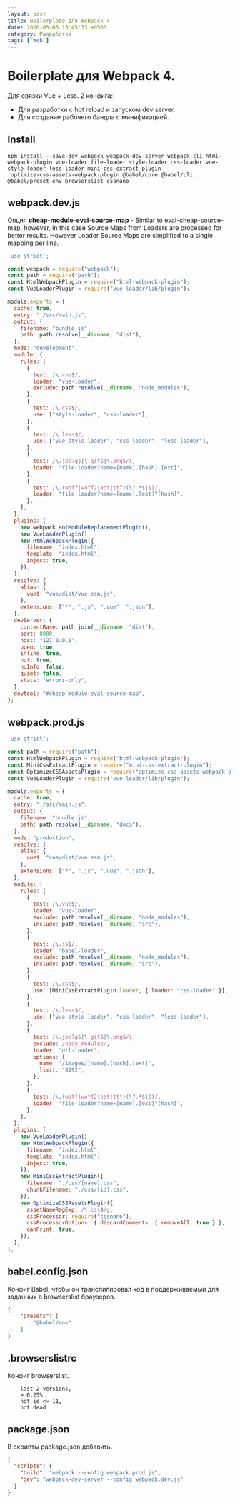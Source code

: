 ```yaml
---
layout: post
title: Boilerplate для Webpack 4
date: 2020-05-05 13:45:33 +0500
category: Разработка
tags: ['Web']
---
```


# Boilerplate для Webpack 4.

Для связки Vue + Less.
2 конфига:
- Для разработки с hot reload и запуском dev server.
- Для создание рабочего бандла с минификацией.

## Install

```shell
npm install --save-dev webpack webpack-dev-server webpack-cli html-webpack-plugin vue-loader file-loader style-loader css-loader vue-style-loader less-loader mini-css-extract-plugin
 optimize-css-assets-webpack-plugin @babel/core @babel/cli @babel/preset-env browserslist cssnano
```

## webpack.dev.js

Опция **cheap-module-eval-source-map** - Similar to eval-cheap-source-map, however, in this case Source Maps from Loaders are processed for better results. However Loader Source Maps are simplified to a single mapping per line.

```js
'use strict';

const webpack = require("webpack");
const path = require("path");
const HtmlWebpackPlugin = require("html-webpack-plugin");
const VueLoaderPlugin = require("vue-loader/lib/plugin");

module.exports = {
  cache: true,
  entry: "./src/main.js",
  output: {
    filename: "bundle.js",
    path: path.resolve(__dirname, "dist"),
  },
  mode: "development",
  module: {
    rules: [
      {
        test: /\.vue$/,
        loader: "vue-loader",
        exclude: path.resolve(__dirname, "node_modules"),
      },
      {
        test: /\.css$/,
        use: ["style-loader", "css-loader"],
      },
      {
        test: /\.less$/,
        use: ["vue-style-loader", "css-loader", "less-loader"],
      },
      {
        test: /\.jpe?g$|\.gif$|\.png$/i,
        loader: "file-loader?name=[name].[hash].[ext]",
      },
      {
        test: /\.(woff|woff2|eot|ttf)(\?.*$|$)/,
        loader: "file-loader?name=[name].[ext]?[hash]",
      },
    ],
  },
  plugins: [
    new webpack.HotModuleReplacementPlugin(),
    new VueLoaderPlugin(),
    new HtmlWebpackPlugin({
      filename: "index.html",
      template: "index.html",
      inject: true,
    }),
  ],
  resolve: {
    alias: {
      vue$: "vue/dist/vue.esm.js",
    },
    extensions: ["*", ".js", ".vue", ".json"],
  },
  devServer: {
    contentBase: path.join(__dirname, "dist"),
    port: 8080,
    host: "127.0.0.1",
    open: true,
    inline: true,
    hot: true,
    noInfo: false,
    quiet: false,
    stats: "errors-only",
  },
  devtool: "#cheap-module-eval-source-map",
};  
```

## webpack.prod.js


```js
'use strict';

const path = require("path");
const HtmlWebpackPlugin = require("html-webpack-plugin");
const MiniCssExtractPlugin = require("mini-css-extract-plugin");
const OptimizeCSSAssetsPlugin = require("optimize-css-assets-webpack-plugin");
const VueLoaderPlugin = require("vue-loader/lib/plugin");

module.exports = {
  cache: true,
  entry: "./src/main.js",
  output: {
    filename: "bundle.js",
    path: path.resolve(__dirname, "docs"),
  },
  mode: "production",
  resolve: {
    alias: {
      vue$: "vue/dist/vue.esm.js",
    },
    extensions: ["*", ".js", ".vue", ".json"],
  },
  module: {
    rules: [
      {
        test: /\.vue$/,
        loader: "vue-loader",
        exclude: path.resolve(__dirname, "node_modules"),
        include: path.resolve(__dirname, "src"),
      },
      {
        test: /\.js$/,
        loader: "babel-loader",
        exclude: path.resolve(__dirname, "node_modules"),
        include: path.resolve(__dirname, "src"),
      },
      {
        test: /\.css$/,
        use: [MiniCssExtractPlugin.loader, { loader: "css-loader" }],
      },
      {
        test: /\.less$/,
        use: ["vue-style-loader", "css-loader", "less-loader"],
      },
      {
        test: /\.jpe?g$|\.gif$|\.png$/i,
        exclude: /node_modules/,
        loader: "url-loader",
        options: {
          name: "/images/[name].[hash].[ext]",
          limit: "8192",
        },
      },
      {
        test: /\.(woff|woff2|eot|ttf)(\?.*$|$)/,
        loader: "file-loader?name=[name].[ext]?[hash]",
      },
    ],
  },
  plugins: [
    new VueLoaderPlugin(),
    new HtmlWebpackPlugin({
      filename: "index.html",
      template: "index.html",
      inject: true,
    }),
    new MiniCssExtractPlugin({
      filename: "./css/[name].css",
      chunkFilename: "./css/[id].css",
    }),
    new OptimizeCSSAssetsPlugin({
      assetNameRegExp: /\.css$/g,
      cssProcessor: require("cssnano"),
      cssProcessorOptions: { discardComments: { removeAll: true } },
      canPrint: true,
    }),
  ],
};
```

## babel.config.json

Конфиг Babel, чтобы он транспилировал код в поддерживаемый 
для заданных в browserslist браузеров.

```json
{
    "presets": [
        "@babel/env"
    ]
}
```

## .browserslistrc

Конфиг browserslist. 
```
    last 2 versions,
    > 0.25%,
    not ie <= 11,
    not dead
```

## package.json

В скрипты package.json добавить.

```json
{
  "scripts": {
    "build": "webpack --config webpack.prod.js",
    "dev": "webpack-dev-server --config webpack.dev.js"
  }
}
```

